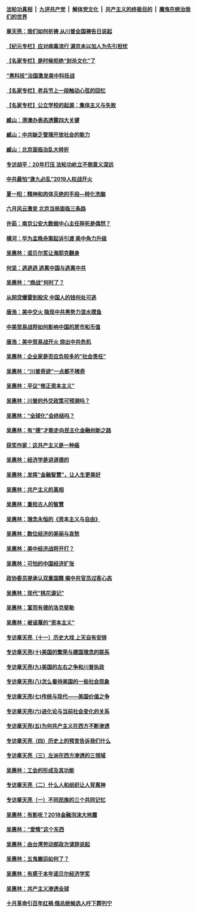 

####  [法轮功真相](../../../../basic/blob/master/README.md?t=06291531) &nbsp;|&nbsp; [九评共产党](../../../../9ping.md/blob/master/README.md?t=06291531) &nbsp;|&nbsp; [解体党文化](../../../../jtdwh.md/blob/master/README.md?t=06291531)  &nbsp;|&nbsp; [共产主义的终极目的](../../../../gczydzjmd.md/blob/master/README.md?t=06291531) &nbsp;|&nbsp; [魔鬼在统治我们的世界](../../../../mgztzwmdsj.md/blob/master/README.md?t=06291531) 

#### [章天亮：我们如何祈祷 从川普全国祷告日说起](../pages/nsc423/n11944627.md?t=06291531) 

#### [【纪元专栏】应对病毒流行 渥京未以加人为先引担忧](../pages/nsc423/n11875714.md?t=06291531) 

#### [【名家专栏】是时候拒绝“封杀文化”了](../pages/nsc423/n11814093.md?t=06291531) 

#### [“黑科技”治国激发美中科技战](../pages/nsc423/n11638056.md?t=06291531) 

#### [【名家专栏】老兵节上一段触动心弦的回忆](../pages/nsc423/n11646016.md?t=06291531) 

#### [【名家专栏】公立学校的起源：集体主义与失败](../pages/nsc423/n11601833.md?t=06291531) 

#### [臧山：港澳办表态透露四大关键](../pages/nsc423/n11421628.md?t=06291531) 

#### [臧山：中共缺乏管理开放社会的能力](../pages/nsc423/n11407457.md?t=06291531) 

#### [臧山：北京面临治乱大转折](../pages/nsc423/n11406895.md?t=06291531) 

#### [专访胡平：20年打压 法轮功屹立不倒意义深远](../pages/nsc423/n11398800.md?t=06291531) 

#### [中共最怕“逢九必乱”2019人权战开火](../pages/nsc423/n11385248.md?t=06291531) 

#### [夏一阳：精神和肉体灭绝的手段—转化洗脑](../pages/nsc423/n11368250.md?t=06291531) 

#### [六月风云激变 北京当局面临三条路](../pages/nsc423/n11313668.md?t=06291531) 

#### [许茹：南京公安大数据中心主任猝死是偶然？](../pages/nsc423/n11064744.md?t=06291531) 

#### [横河：华为孟晚舟案起诉引渡 美中角力升级](../pages/nsc423/n11027230.md?t=06291531) 

#### [吴惠林：诺贝尔奖让海耶克翻身](../pages/nsc423/n10890049.md?t=06291531) 

#### [何坚：逃逃逃 逃离中国与逃离中共](../pages/nsc423/n10592891.md?t=06291531) 

#### [吴惠林：“商战”何时了？](../pages/nsc423/n10573558.md?t=06291531) 

#### [从网贷爆雷到股灾 中国人的钱何处可逃](../pages/nsc423/n10572800.md?t=06291531) 

#### [唐浩：美中交火 隐现中共黑势力混水摸鱼](../pages/nsc423/n10544040.md?t=06291531) 

#### [中美贸易战将如何影响中国的房市和币值](../pages/nsc423/n10543697.md?t=06291531) 

#### [唐浩：美中贸易战开火 烧出中共危机](../pages/nsc423/n10540126.md?t=06291531) 

#### [吴惠林：企业家是否应负较多的“社会责任”](../pages/nsc423/n10535022.md?t=06291531) 

#### [吴惠林：“川普奇迹”一点都不稀奇](../pages/nsc423/n10512808.md?t=06291531) 

#### [吴惠林：平议“修正资本主义”](../pages/nsc423/n10495724.md?t=06291531) 

#### [吴惠林：川普的外交政策可预测吗？](../pages/nsc423/n10462387.md?t=06291531) 

#### [吴惠林：“全球化”会终结吗？](../pages/nsc423/n10452838.md?t=06291531) 

#### [吴惠林：有“德”才能走向民主化金融创新之路](../pages/nsc423/n10432292.md?t=06291531) 

#### [获奖作家：这共产主义是一种癌](../pages/nsc423/n10431541.md?t=06291531) 

#### [吴惠林：经济学是讲道德的](../pages/nsc423/n10398014.md?t=06291531) 

#### [吴惠林：发挥“金融智慧”，让人生更美好](../pages/nsc423/n10375019.md?t=06291531) 

#### [吴惠林：共产主义的真相](../pages/nsc423/n10351394.md?t=06291531) 

#### [吴惠林：重拾古人的智慧](../pages/nsc423/n10337691.md?t=06291531) 

#### [吴惠林：理念永恒的《资本主义与自由》](../pages/nsc423/n10316274.md?t=06291531) 

#### [吴惠林：数位经济的美丽与哀愁](../pages/nsc423/n10292946.md?t=06291531) 

#### [吴惠林：美中经济战将开打？](../pages/nsc423/n10258825.md?t=06291531) 

#### [吴惠林：可怕的中国经济扩张](../pages/nsc423/n10219147.md?t=06291531) 

#### [政协委员提承认双重国籍 揭中共官员过客心态](../pages/nsc423/n10208809.md?t=06291531) 

#### [吴惠林：现代“桃花源记”](../pages/nsc423/n10185234.md?t=06291531) 

#### [吴惠林：富而有德的洛克斐勒](../pages/nsc423/n10142264.md?t=06291531) 

#### [吴惠林：被诬蔑的“资本主义”](../pages/nsc423/n10124816.md?t=06291531) 

#### [专访章天亮（十一）历史大戏 上天自有安排](../pages/nsc423/n10094905.md?t=06291531) 

#### [专访章天亮(十)美国的繁荣与建国理念的联系](../pages/nsc423/n10094899.md?t=06291531) 

#### [专访章天亮(九)美国的左右之争和川普执政](../pages/nsc423/n10094889.md?t=06291531) 

#### [专访章天亮(八)怎么看待美国的一些社会现象](../pages/nsc423/n10094857.md?t=06291531) 

#### [专访章天亮(七)传统与现代——美国价值之争](../pages/nsc423/n10093140.md?t=06291531) 

#### [专访章天亮(六)进化论与当前社会变化的关系](../pages/nsc423/n10092036.md?t=06291531) 

#### [专访章天亮(五)为何共产主义在西方不断渗透](../pages/nsc423/n10083620.md?t=06291531) 

#### [专访章天亮（四）历史上的预言告诉我们什么](../pages/nsc423/n10083606.md?t=06291531) 

#### [专访章天亮（三）左派在西方渗透的三领域](../pages/nsc423/n10081115.md?t=06291531) 

#### [吴惠林：工会的形成及其功能](../pages/nsc423/n10080633.md?t=06291531) 

#### [专访章天亮（二）什么人和组织让人背离神](../pages/nsc423/n10076637.md?t=06291531) 

#### [专访章天亮（一）不同民族的三个共同记忆](../pages/nsc423/n10074188.md?t=06291531) 

#### [吴惠林：有影呒？2018金融泡沫大地震](../pages/nsc423/n10040534.md?t=06291531) 

#### [吴惠林：“爱情”这个东西](../pages/nsc423/n10019423.md?t=06291531) 

#### [吴惠林：由台湾劳动部政次请辞说起](../pages/nsc423/n9979679.md?t=06291531) 

#### [吴惠林：五鬼搬运如何了？](../pages/nsc423/n9925338.md?t=06291531) 

#### [吴惠林：有感于本年诺贝尔经济学奖](../pages/nsc423/n9871883.md?t=06291531) 

#### [吴惠林：共产主义渗透全球](../pages/nsc423/n9812748.md?t=06291531) 

#### [十月革命引百年红祸 俄总统候选人吁下葬列宁](../pages/nsc423/n9810182.md?t=06291531) 

